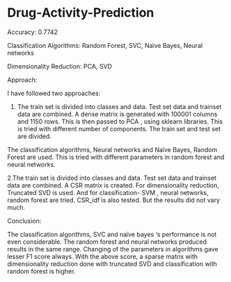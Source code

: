 # Drug-Activity-Prediction
Accuracy: 0.7742

Classification Algorithms: Random Forest, SVC, Naïve Bayes, Neural networks

Dimensionality Reduction: PCA, SVD

Approach:

I have followed two approaches:

1. The train set is divided into classes and data. Test set data and trainset data are combined. A dense matrix is generated with 100001 columns and 1150 rows. This is then passed to PCA , using sklearn libraries. This is tried with different number of components. The train set and test set are divided.

The classification algorithms, Neural networks and Naïve Bayes, Random Forest are used. This is tried with different parameters in random forest and neural networks.

2.The train set is divided into classes and data. Test set data and trainset data are combined. A CSR matrix is created. For dimensionality reduction, Truncated SVD is used. And for classification- SVM , neural networks, random forest are tried. CSR_idf is also tested. But the results did not vary much.

Conclusion:

The classification algorithms, SVC and naïve bayes ‘s performance is not even considerable. The random forest and neural networks produced results in the same range. Changing of the parameters in algorithms gave lesser F1 score always. With the above score, a sparse matrix with dimensionality reduction done with truncated SVD and classification with random forest is higher. 



